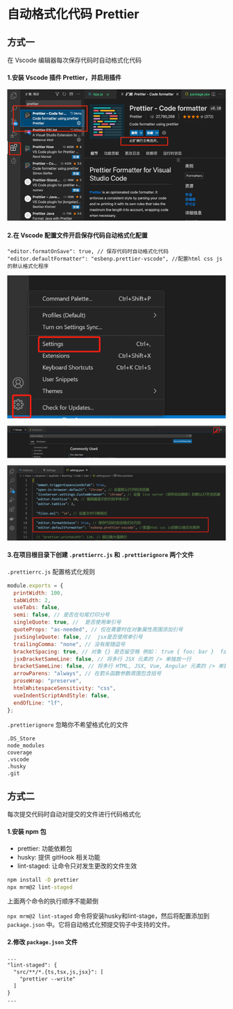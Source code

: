 # 自动格式化代码 Prettier

## 方式一
在 Vscode 编辑器每次保存代码时自动格式化代码

#### 1.安装 Vscode 插件 Prettier，并启用插件

![img](../../../.vuepress/public/img/webp.webp)

#### 2.在 Vscode 配置文件开启保存代码自动格式化配置

```
"editor.formatOnSave": true, // 保存代码时自动格式化代码
"editor.defaultFormatter": "esbenp.prettier-vscode", //配置html css js的默认格式化程序
```

![image-20230425160316462](../../../.vuepress/public/img/image-20230425160316462.png)

![image-20230425160341342](../../../.vuepress/public/img/image-20230425160341342.png)

![image-20230425160400067](../../../.vuepress/public/img/image-20230425160400067.png)

#### 3.在项目根目录下创建 `.prettierrc.js` 和 `.prettierignore` 两个文件

`.prettierrc.js` 配置格式化规则

```js
module.exports = {
  printWidth: 100,
  tabWidth: 2,
  useTabs: false,
  semi: false, // 是否在句尾打印分号
  singleQuote: true, //  是否使用单引号
  quoteProps: "as-needed", // 仅在需要时在对象属性周围添加引号
  jsxSingleQuote: false, //  jsx是否使用单引号
  trailingComma: "none", // 没有尾随逗号
  bracketSpacing: true, // 对象 {} 是否留空格 例如： true { foo: bar }  false {foo: bar}
  jsxBracketSameLine: false, // 将多行 JSX 元素的 /> 单独放一行
  bracketSameLine: false, // 将多行 HTML, JSX, Vue, Angular 元素的 /> 单独放一行
  arrowParens: "always", // 在箭头函数参数周围包含括号
  proseWrap: "preserve",
  htmlWhitespaceSensitivity: "css",
  vueIndentScriptAndStyle: false,
  endOfLine: "lf",
};
```

`.prettierignore` 忽略你不希望格式化的文件

```
.DS_Store
node_modules
coverage
.vscode
.husky
.git
```

## 方式二
每次提交代码时自动对提交的文件进行代码格式化

#### 1.安装 npm 包
- prettier: 功能依赖包
- husky: 提供 gitHook 相关功能 
- lint-staged: 让命令只对发生更改的文件生效

```cmd
npm install -D prettier
npx mrm@2 lint-staged
```
上面两个命令的执行顺序不能颠倒

`npx mrm@2 lint-staged` 命令将安装husky和lint-stage，然后将配置添加到 `package.json` 中。它将自动格式化预提交钩子中支持的文件。

#### 2.修改 `package.json` 文件

```js{3-5}
...
"lint-staged": {
  "src/**/*.{ts,tsx,js,jsx}": [
    "prettier --write"
  ]
}
...
```